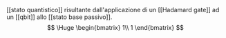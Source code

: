 [[stato quantistico]] risultante dall'applicazione di un [[Hadamard gate]] ad un [[qbit]] allo [[stato base passivo]].
$$
\Huge
\begin{bmatrix}
	1\\
	1
\end{bmatrix}
$$
